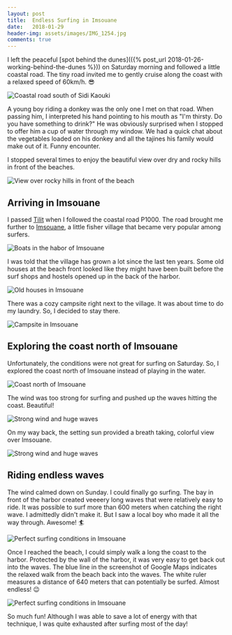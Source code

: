 ```yaml
---
layout: post
title:  Endless Surfing in Imsouane
date:   2018-01-29
header-img: assets/images/IMG_1254.jpg
comments: true
---
```


I left the peaceful [spot behind the dunes](({% post_url 2018-01-26-working-behind-the-dunes %})) on Saturday morning and followed a little coastal road. The tiny road invited me to gently cruise along the coast with a relaxed speed of 60km/h. :sunglasses:

![Coastal road south of Sidi Kaouki](/assets/images/IMG_1201.jpg)

A young boy riding a donkey was the only one I met on that road. When passing him, I interpreted his hand pointing to his mouth as "I'm thirsty. Do you have something to drink?" He was obviously surprised when I stopped to offer him a cup of water through my window. We had a quick chat about the vegetables loaded on his donkey and all the tajines his family would make out of it. Funny encounter.

I stopped several times to enjoy the beautiful view over dry and rocky hills in front of the beaches.

![View over rocky hills in front of the beach](/assets/images/IMG_1206.jpg)

## Arriving in Imsouane

I passed [Tilit](https://www.google.com/maps/place/Tilit,+Morocco/) when I followed the coastal road P1000. The road brought me further to [Imsouane](https://www.google.com/maps/place/Imsouane,+Morocco/), a little fisher village that became very popular among surfers.

![Boats in the habor of Imsouane](/assets/images/IMG_1208.jpg)

I was told that the village has grown a lot since the last ten years. Some old houses at the beach front looked like they might have been built before the surf shops and hostels opened up in the back of the harbor.

![Old houses in Imsouane](/assets/images/IMG_1213.jpg)

There was a cozy campsite right next to the village. It was about time to do my laundry. So, I decided to stay there.

![Campsite in Imsouane](/assets/images/IMG_1215.jpg)

## Exploring the coast north of Imsouane

Unfortunately, the conditions were not great for surfing on Saturday. So, I explored the coast north of Imsouane instead of playing in the water.

![Coast north of Imsouane](/assets/images/IMG_1227.jpg)

The wind was too strong for surfing and pushed up the waves hitting the coast. Beautiful!

![Strong wind and huge waves](/assets/images/IMG_1235.jpg)

On my way back, the setting sun provided a breath taking, colorful view over Imsouane.

![Strong wind and huge waves](/assets/images/IMG_1242.jpg)

## Riding endless waves

The wind calmed down on Sunday. I could finally go surfing. The bay in front of the harbor created veeeery long waves that were relatively easy to ride. It was possible to surf more than 600 meters when catching the right wave. I admittedly didn't make it. But I saw a local boy who made it all the way through. Awesome! :surfer:

![Perfect surfing conditions in Imsouane](/assets/images/IMG_1254.jpg)

Once I reached the beach, I could simply walk a long the coast to the harbor. Protected by the wall of the harbor, it was very easy to get back out into the waves. The blue line in the screenshot of Google Maps indicates the relaxed walk from the beach back into the waves. The white ruler measures a distance of 640 meters that can potentially be surfed. Almost endless! :wink:

![Perfect surfing conditions in Imsouane](/assets/images/Imsouane_Google_Maps.jpg)

So much fun! Although I was able to save a lot of energy with that technique, I was quite exhausted after surfing most of the day!
